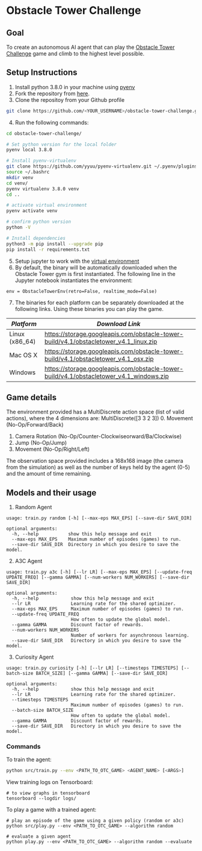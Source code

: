 # Obstacle Tower Challenge

## Goal
To create an autonomous AI agent that can play the [Obstacle Tower Challenge](https://unity3d.com/otc) game and climb to the highest level possible.

## Setup Instructions
1. Install python 3.8.0 in your machine using [pyenv](https://github.com/pyenv/pyenv)
2. Fork the repository from [here](https://github.com/cstrojans/obstacle-tower-challenge.git).
3. Clone the repositoy from your Github profile
```bash
git clone https://github.com/<YOUR_USERNAME>/obstacle-tower-challenge.git
```
4. Run the following commands:
```bash
cd obstacle-tower-challenge/

# Set python version for the local folder
pyenv local 3.8.0

# Install pyenv-virtualenv
git clone https://github.com/yyuu/pyenv-virtualenv.git ~/.pyenv/plugins/pyenv-virtualenv
source ~/.bashrc
mkdir venv
cd venv/
pyenv virtualenv 3.8.0 venv
cd ..

# activate virtual environment
pyenv activate venv

# confirm python version
python -V

# Install dependencies
python3 -m pip install --upgrade pip
pip install -r requirements.txt

```
5. Setup jupyter to work with the [virtual environment](https://albertauyeung.github.io/2020/08/17/pyenv-jupyter.html)
6. By default, the binary will be automatically downloaded when the Obstacle Tower gym is first instantiated. The following line in the Jupyter notebook instantiates the environment:
```
env = ObstacleTowerEnv(retro=False, realtime_mode=False)
```
7. The binaries for each platform can be separately downloaded at the following links. Using these binaries you can play the game.

| *Platform*     | *Download Link*                                                                     |
| --- | --- |
| Linux (x86_64) | https://storage.googleapis.com/obstacle-tower-build/v4.1/obstacletower_v4.1_linux.zip   |
| Mac OS X       | https://storage.googleapis.com/obstacle-tower-build/v4.1/obstacletower_v4.1_osx.zip     |
| Windows        | https://storage.googleapis.com/obstacle-tower-build/v4.1/obstacletower_v4.1_windows.zip |


## Game details

The environment provided has a MultiDiscrete action space (list of valid actions), where the 4 dimensions are: MultiDiscrete([3 3 2 3])
0. Movement (No-Op/Forward/Back)
1. Camera Rotation (No-Op/Counter-Clockwiseorward/Ba/Clockwise)
2. Jump (No-Op/Jump)
3. Movement (No-Op/Right/Left)

The observation space provided includes a 168x168 image (the camera from the simulation) as well as the number of keys held by the agent (0-5) and the amount of time remaining.

## Models and their usage
1. Random Agent
```
usage: train.py random [-h] [--max-eps MAX_EPS] [--save-dir SAVE_DIR]

optional arguments:
  -h, --help           show this help message and exit
  --max-eps MAX_EPS    Maximum number of episodes (games) to run.
  --save-dir SAVE_DIR  Directory in which you desire to save the model.
```

2. A3C Agent
```
usage: train.py a3c [-h] [--lr LR] [--max-eps MAX_EPS] [--update-freq UPDATE_FREQ] [--gamma GAMMA] [--num-workers NUM_WORKERS] [--save-dir SAVE_DIR]

optional arguments:
  -h, --help            show this help message and exit
  --lr LR               Learning rate for the shared optimizer.
  --max-eps MAX_EPS     Maximum number of episodes (games) to run.
  --update-freq UPDATE_FREQ
                        How often to update the global model.
  --gamma GAMMA         Discount factor of rewards.
  --num-workers NUM_WORKERS
                        Number of workers for asynchronous learning.
  --save-dir SAVE_DIR   Directory in which you desire to save the model.
```
3. Curiosity Agent
```
usage: train.py curiosity [-h] [--lr LR] [--timesteps TIMESTEPS] [--batch-size BATCH_SIZE] [--gamma GAMMA] [--save-dir SAVE_DIR]

optional arguments:
  -h, --help            show this help message and exit
  --lr LR               Learning rate for the shared optimizer.
  --timesteps TIMESTEPS
                        Maximum number of episodes (games) to run.
  --batch-size BATCH_SIZE
                        How often to update the global model.
  --gamma GAMMA         Discount factor of rewards.
  --save-dir SAVE_DIR   Directory in which you desire to save the model.
```
### Commands
To train the agent:
```bash
python src/train.py --env <PATH_TO_OTC_GAME> <AGENT_NAME> [<ARGS>]
```
View training logs on Tensorboard:
```
# to view graphs in tensorboard
tensorboard --logdir logs/
```

To play a game with a trained agent:
```
# play an episode of the game using a given policy (random or a3c)
python src/play.py --env <PATH_TO_OTC_GAME> --algorithm random

# evaluate a given agent
python play.py --env <PATH_TO_OTC_GAME> --algorithm random --evaluate
```
